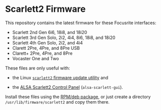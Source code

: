# Scarlett2 Firmware

This repository contains the latest firmware for these Focusrite
interfaces:

- Scarlett 2nd Gen 6i6, 18i8, and 18i20
- Scarlett 3rd Gen Solo, 2i2, 4i4, 8i6, 18i8, and 18i20
- Scarlett 4th Gen Solo, 2i2, and 4i4
- Clarett 2Pre, 4Pre, and 8Pre USB
- Clarett+ 2Pre, 4Pre, and 8Pre
- Vocaster One and Two

These files are only useful with:

- the Linux [`scarlett2` firmware update
  utility](https://github.com/geoffreybennett/scarlett2) and

- the [ALSA Scarlett2 Control
  Panel](https://github.com/geoffreybennett/alsa-scarlett-gui/)
  (`alsa-scarlett-gui`).

Install these files using the [RPM/deb
package](https://github.com/geoffreybennett/scarlett2-firmware/releases),
or just create a directory `/usr/lib/firmware/scarlett2` and copy them
there.
